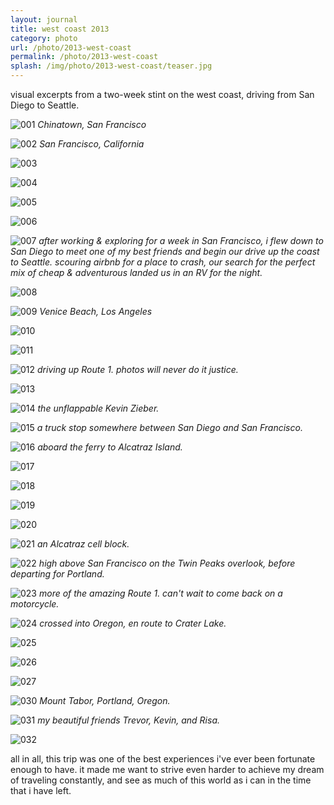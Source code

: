 ```yaml
---
layout: journal
title: west coast 2013
category: photo
url: /photo/2013-west-coast
permalink: /photo/2013-west-coast
splash: /img/photo/2013-west-coast/teaser.jpg
---
```


visual excerpts from a two-week stint on the west coast, driving from San Diego to Seattle.


![001](../../img/photo/2013-west-coast/001.jpg)
_Chinatown, San Francisco_

![002](../../img/photo/2013-west-coast/002.jpg)
_San Francisco, California_

![003](../../img/photo/2013-west-coast/003.jpg)

![004](../../img/photo/2013-west-coast/004.jpg)

![005](../../img/photo/2013-west-coast/005.jpg)

![006](../../img/photo/2013-west-coast/006.jpg)

![007](../../img/photo/2013-west-coast/007.jpg)
_after working & exploring for a week in San Francisco, i flew down to San Diego to meet one of my best friends and begin our drive up the coast to Seattle. scouring airbnb for a place to crash, our search for the perfect mix of cheap & adventurous landed us in an RV for the night._

![008](../../img/photo/2013-west-coast/008.jpg)

![009](../../img/photo/2013-west-coast/009.jpg)
_Venice Beach, Los Angeles_

![010](../../img/photo/2013-west-coast/010.jpg)

![011](../../img/photo/2013-west-coast/011.jpg)

![012](../../img/photo/2013-west-coast/012.jpg)
_driving up Route 1. photos will never do it justice._

![013](../../img/photo/2013-west-coast/013.jpg)

![014](../../img/photo/2013-west-coast/014.jpg)
_the unflappable Kevin Zieber._

![015](../../img/photo/2013-west-coast/015.jpg)
_a truck stop somewhere between San Diego and San Francisco._

![016](../../img/photo/2013-west-coast/016.jpg)
_aboard the ferry to Alcatraz Island._

![017](../../img/photo/2013-west-coast/017.jpg)

![018](../../img/photo/2013-west-coast/018.jpg)

![019](../../img/photo/2013-west-coast/019.jpg)

![020](../../img/photo/2013-west-coast/020.jpg)

![021](../../img/photo/2013-west-coast/021.jpg)
_an Alcatraz cell block._

![022](../../img/photo/2013-west-coast/022.jpg)
_high above San Francisco on the Twin Peaks overlook, before departing for Portland._

![023](../../img/photo/2013-west-coast/023.jpg)
_more of the amazing Route 1. can't wait to come back on a motorcycle._

![024](../../img/photo/2013-west-coast/024.jpg)
_crossed into Oregon, en route to Crater Lake._

![025](../../img/photo/2013-west-coast/025.jpg)

![026](../../img/photo/2013-west-coast/026.jpg)

![027](../../img/photo/2013-west-coast/027.jpg)

![030](../../img/photo/2013-west-coast/030.jpg)
_Mount Tabor, Portland, Oregon._

![031](../../img/photo/2013-west-coast/031.jpg)
_my beautiful friends Trevor, Kevin, and Risa._

![032](../../img/photo/2013-west-coast/032.jpg)


all in all, this trip was one of the best experiences i've ever been fortunate enough to have. it made me want to strive even harder to achieve my dream of traveling constantly, and see as much of this world as i can in the time that i have left.